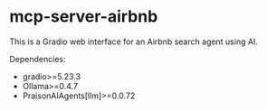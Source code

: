 # mcp-server-airbnb

This is a Gradio web interface for an Airbnb search agent using AI.

Dependencies:

- gradio>=5.23.3
- Ollama>=0.4.7
- PraisonAIAgents[llm]>=0.0.72
